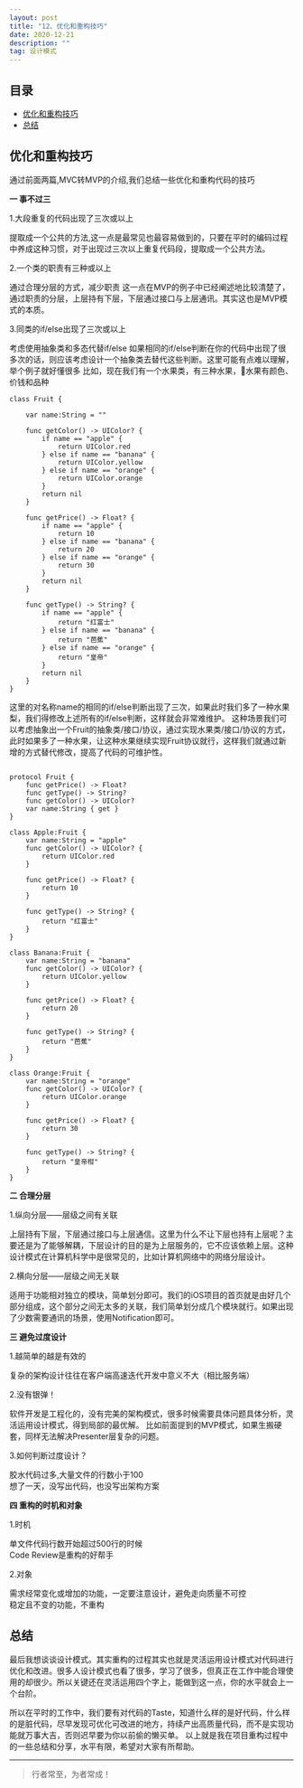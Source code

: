 ```yaml
---
layout: post
title: "12、优化和重构技巧"
date: 2020-12-21
description: ""
tag: 设计模式
---
```





## 目录

* [优化和重构技巧](#content1)
* [总结](#content2)






<!-- ************************************************ -->
## <a id="content1">优化和重构技巧</a>

通过前面两篇,MVC转MVP的介绍,我们总结一些优化和重构代码的技巧

**一 事不过三**

1.大段重复的代码出现了三次或以上     

提取成一个公共的方法,这一点是最常见也最容易做到的，只要在平时的编码过程中养成这种习惯，对于出现过三次以上重复代码段，提取成一个公共方法。


2.一个类的职责有三种或以上

通过合理分层的方式，减少职责
这一点在MVP的例子中已经阐述地比较清楚了，通过职责的分层，上层持有下层，下层通过接口与上层通讯。其实这也是MVP模式的本质。


3.同类的if/else出现了三次或以上    

考虑使用抽象类和多态代替if/else
如果相同的if/else判断在你的代码中出现了很多次的话，则应该考虑设计一个抽象类去替代这些判断。这里可能有点难以理解，举个例子就好懂很多
比如，现在我们有一个水果类，有三种水果，水果有颜色、价钱和品种

```
class Fruit {
    
    var name:String = ""
    
    func getColor() -> UIColor? {
        if name == "apple" {
            return UIColor.red
        } else if name == "banana" {
            return UIColor.yellow
        } else if name == "orange" {
            return UIColor.orange
        }
        return nil
    }

    func getPrice() -> Float? {
        if name == "apple" {
            return 10
        } else if name == "banana" {
            return 20
        } else if name == "orange" {
            return 30
        }
        return nil
    }
    
    func getType() -> String? {
        if name == "apple" {
            return "红富士"
        } else if name == "banana" {
            return "芭蕉"
        } else if name == "orange" {
            return "皇帝"
        }
        return nil
    }
}
```

这里的对名称name的相同的if/else判断出现了三次，如果此时我们多了一种水果梨，我们得修改上述所有的if/else判断，这样就会非常难维护。
这种场景我们可以考虑抽象出一个Fruit的抽象类/接口/协议，通过实现水果类/接口/协议的方式，此时如果多了一种水果，让这种水果继续实现Fruit协议就行，这样我们就通过新增的方式替代修改，提高了代码的可维护性。

```

protocol Fruit {
    func getPrice() -> Float?
    func getType() -> String?
    func getColor() -> UIColor?
    var name:String { get }
}

class Apple:Fruit {
    var name:String = "apple"
    func getColor() -> UIColor? {
        return UIColor.red
    }
    
    func getPrice() -> Float? {
        return 10
    }
    
    func getType() -> String? {
        return "红富士"
    }
}

class Banana:Fruit {
    var name:String = "banana"
    func getColor() -> UIColor? {
        return UIColor.yellow
    }
    
    func getPrice() -> Float? {
        return 20
    }
    
    func getType() -> String? {
        return "芭蕉"
    }
}

class Orange:Fruit {
    var name:String = "orange"
    func getColor() -> UIColor? {
        return UIColor.orange
    }
    
    func getPrice() -> Float? {
        return 30
    }
    
    func getType() -> String? {
        return "皇帝柑"
    }
}
```


**二 合理分层**

1.纵向分层——层级之间有关联

上层持有下层，下层通过接口与上层通信。这里为什么不让下层也持有上层呢？主要还是为了能够解耦，下层设计的目的是为上层服务的，它不应该依赖上层。这种设计模式在计算机科学中是很常见的，比如计算机网络中的网络分层设计。

2.横向分层——层级之间无关联

适用于功能相对独立的模块，简单划分即可。我们的iOS项目的首页就是由好几个部分组成，这个部分之间无太多的关联，我们简单划分成几个模块就行。如果出现了少数需要通讯的场景，使用Notification即可。

**三 避免过度设计**

1.越简单的越是有效的

复杂的架构设计往往在客户端高速迭代开发中意义不大（相比服务端）

2.没有银弹！

软件开发是工程化的，没有完美的架构模式，很多时候需要具体问题具体分析，灵活运用设计模式，得到局部的最优解。
比如前面提到的MVP模式，如果生搬硬套，同样无法解决Presenter层复杂的问题。

3.如何判断过度设计？

胶水代码过多,大量文件的行数小于100    
想了一天，没写出代码，也没写出架构方案    

**四 重构的时机和对象**

1.时机 

单文件代码行数开始超过500行的时候    
Code Review是重构的好帮手

2.对象 

需求经常变化或增加的功能，一定要注意设计，避免走向质量不可控     
稳定且不变的功能，不重构   


<!-- ************************************************ -->
## <a id="content2">总结</a>

最后我想谈谈设计模式。其实重构的过程其实也就是灵活运用设计模式对代码进行优化和改进。很多人设计模式也看了很多，学习了很多，但真正在工作中能合理使用的却很少。所以关键还在灵活运用四个字上，能做到这一点，你的水平就会上一个台阶。

所以在平时的工作中，我们要有对代码的Taste，知道什么样的是好代码，什么样的是脏代码，尽早发现可优化可改进的地方，持续产出高质量代码，而不是实现功能就万事大吉，否则迟早要为你以前偷的懒买单。 以上就是我在项目重构过程中的一些总结和分享，水平有限，希望对大家有所帮助。




----------
>  行者常至，为者常成！


